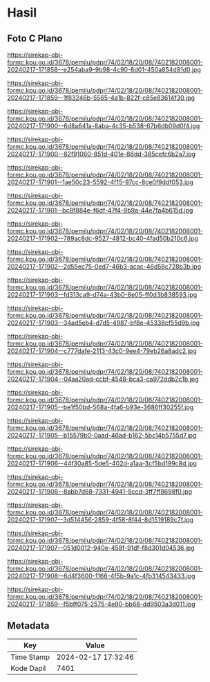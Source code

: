 # Hasil

## Foto C Plano

https://sirekap-obj-formc.kpu.go.id/3678/pemilu/pdpr/74/02/18/20/08/7402182008001-20240217-171858--e254aba9-9b98-4c90-8d01-450a854d81d0.jpg

https://sirekap-obj-formc.kpu.go.id/3678/pemilu/pdpr/74/02/18/20/08/7402182008001-20240217-171859--1f83246b-5565-4a1b-822f-c85e83614f30.jpg

https://sirekap-obj-formc.kpu.go.id/3678/pemilu/pdpr/74/02/18/20/08/7402182008001-20240217-171900--6d8a641a-8aba-4c35-b538-67b6db09d0f4.jpg

https://sirekap-obj-formc.kpu.go.id/3678/pemilu/pdpr/74/02/18/20/08/7402182008001-20240217-171900--82f91060-851d-401e-86dd-385cefc6b2a7.jpg

https://sirekap-obj-formc.kpu.go.id/3678/pemilu/pdpr/74/02/18/20/08/7402182008001-20240217-171901--1ae50c23-5592-4f15-97cc-8ce0f9ddf053.jpg

https://sirekap-obj-formc.kpu.go.id/3678/pemilu/pdpr/74/02/18/20/08/7402182008001-20240217-171901--bc8f884e-f6df-47f4-9b9a-44e7fa4b615d.jpg

https://sirekap-obj-formc.kpu.go.id/3678/pemilu/pdpr/74/02/18/20/08/7402182008001-20240217-171902--789ac8dc-9527-4812-bc40-4fad50b210c6.jpg

https://sirekap-obj-formc.kpu.go.id/3678/pemilu/pdpr/74/02/18/20/08/7402182008001-20240217-171902--2d55ec75-0ed7-46b3-acac-46d58c728b3b.jpg

https://sirekap-obj-formc.kpu.go.id/3678/pemilu/pdpr/74/02/18/20/08/7402182008001-20240217-171903--fd313ca9-d74a-43b0-8e05-ff0d3b838593.jpg

https://sirekap-obj-formc.kpu.go.id/3678/pemilu/pdpr/74/02/18/20/08/7402182008001-20240217-171903--34ad5eb4-d7d5-4987-bf8e-45338cf55d9b.jpg

https://sirekap-obj-formc.kpu.go.id/3678/pemilu/pdpr/74/02/18/20/08/7402182008001-20240217-171904--c777dafe-2113-43c0-9ee4-79eb26a8adc2.jpg

https://sirekap-obj-formc.kpu.go.id/3678/pemilu/pdpr/74/02/18/20/08/7402182008001-20240217-171904--04aa20ad-ccbf-4548-bca3-ca972ddb2c1b.jpg

https://sirekap-obj-formc.kpu.go.id/3678/pemilu/pdpr/74/02/18/20/08/7402182008001-20240217-171905--be1f50bd-568a-4fa6-b93e-3686ff30255f.jpg

https://sirekap-obj-formc.kpu.go.id/3678/pemilu/pdpr/74/02/18/20/08/7402182008001-20240217-171905--b15579b0-0aad-46ad-b162-5bc14b5755d7.jpg

https://sirekap-obj-formc.kpu.go.id/3678/pemilu/pdpr/74/02/18/20/08/7402182008001-20240217-171906--44f30a85-5de5-402d-a1aa-3cf5bd199c8d.jpg

https://sirekap-obj-formc.kpu.go.id/3678/pemilu/pdpr/74/02/18/20/08/7402182008001-20240217-171906--8abb7d68-7331-4941-9ccd-3ff7ff8698f0.jpg

https://sirekap-obj-formc.kpu.go.id/3678/pemilu/pdpr/74/02/18/20/08/7402182008001-20240217-171907--3d514456-2859-4f58-8f44-8d1519189c7f.jpg

https://sirekap-obj-formc.kpu.go.id/3678/pemilu/pdpr/74/02/18/20/08/7402182008001-20240217-171907--051d0012-940e-458f-91df-f8d301d04536.jpg

https://sirekap-obj-formc.kpu.go.id/3678/pemilu/pdpr/74/02/18/20/08/7402182008001-20240217-171908--6d4f3600-1166-4f5b-9a1c-4fb314543433.jpg

https://sirekap-obj-formc.kpu.go.id/3678/pemilu/pdpr/74/02/18/20/08/7402182008001-20240217-171859--f5bff075-2575-4e90-bb68-dd9503a3d011.jpg


## Metadata

| Key        | Value               |
| ---------- | ------------------- |
| Time Stamp | 2024-02-17 17:32:46 |
| Kode Dapil | 7401                |



